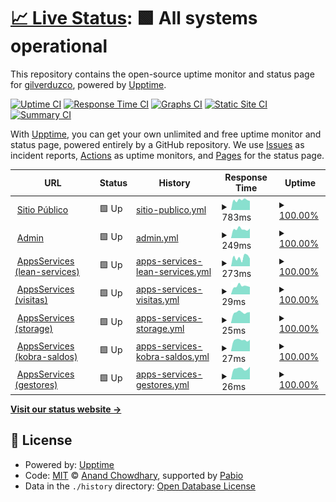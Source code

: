 # [📈 Live Status](https://status.kobra.red): <!--live status--> **🟩 All systems operational**

This repository contains the open-source uptime monitor and status page for [gilverduzco](https://status.kobra.red), powered by [Upptime](https://github.com/upptime/upptime).

[![Uptime CI](https://github.com/gilkobra/uptime/workflows/Uptime%20CI/badge.svg)](https://github.com/gilkobra/uptime/actions?query=workflow%3A%22Uptime+CI%22)
[![Response Time CI](https://github.com/gilkobra/uptime/workflows/Response%20Time%20CI/badge.svg)](https://github.com/gilkobra/uptime/actions?query=workflow%3A%22Response+Time+CI%22)
[![Graphs CI](https://github.com/gilkobra/uptime/workflows/Graphs%20CI/badge.svg)](https://github.com/gilkobra/uptime/actions?query=workflow%3A%22Graphs+CI%22)
[![Static Site CI](https://github.com/gilkobra/uptime/workflows/Static%20Site%20CI/badge.svg)](https://github.com/gilkobra/uptime/actions?query=workflow%3A%22Static+Site+CI%22)
[![Summary CI](https://github.com/gilkobra/uptime/workflows/Summary%20CI/badge.svg)](https://github.com/gilkobra/uptime/actions?query=workflow%3A%22Summary+CI%22)

With [Upptime](https://upptime.js.org), you can get your own unlimited and free uptime monitor and status page, powered entirely by a GitHub repository. We use [Issues](https://github.com/gilkobra/uptime/issues) as incident reports, [Actions](https://github.com/gilkobra/uptime/actions) as uptime monitors, and [Pages](https://status.kobra.red) for the status page.

<!--start: status pages-->
<!-- This summary is generated by Upptime (https://github.com/upptime/upptime) -->
<!-- Do not edit this manually, your changes will be overwritten -->
<!-- prettier-ignore -->
| URL | Status | History | Response Time | Uptime |
| --- | ------ | ------- | ------------- | ------ |
| <img alt="" src="https://icons.duckduckgo.com/ip3/kobra.red.ico" height="13"> [Sitio Público](https://kobra.red) | 🟩 Up | [sitio-publico.yml](https://github.com/gilkobra/uptime/commits/HEAD/history/sitio-publico.yml) | <details><summary><img alt="Response time graph" src="./graphs/sitio-publico/response-time-week.png" height="20"> 783ms</summary><br><a href="https://status.kobra.red/history/sitio-publico"><img alt="Response time 875" src="https://img.shields.io/endpoint?url=https%3A%2F%2Fraw.githubusercontent.com%2Fgilkobra%2Fuptime%2FHEAD%2Fapi%2Fsitio-publico%2Fresponse-time.json"></a><br><a href="https://status.kobra.red/history/sitio-publico"><img alt="24-hour response time 718" src="https://img.shields.io/endpoint?url=https%3A%2F%2Fraw.githubusercontent.com%2Fgilkobra%2Fuptime%2FHEAD%2Fapi%2Fsitio-publico%2Fresponse-time-day.json"></a><br><a href="https://status.kobra.red/history/sitio-publico"><img alt="7-day response time 783" src="https://img.shields.io/endpoint?url=https%3A%2F%2Fraw.githubusercontent.com%2Fgilkobra%2Fuptime%2FHEAD%2Fapi%2Fsitio-publico%2Fresponse-time-week.json"></a><br><a href="https://status.kobra.red/history/sitio-publico"><img alt="30-day response time 849" src="https://img.shields.io/endpoint?url=https%3A%2F%2Fraw.githubusercontent.com%2Fgilkobra%2Fuptime%2FHEAD%2Fapi%2Fsitio-publico%2Fresponse-time-month.json"></a><br><a href="https://status.kobra.red/history/sitio-publico"><img alt="1-year response time 875" src="https://img.shields.io/endpoint?url=https%3A%2F%2Fraw.githubusercontent.com%2Fgilkobra%2Fuptime%2FHEAD%2Fapi%2Fsitio-publico%2Fresponse-time-year.json"></a></details> | <details><summary><a href="https://status.kobra.red/history/sitio-publico">100.00%</a></summary><a href="https://status.kobra.red/history/sitio-publico"><img alt="All-time uptime 100.00%" src="https://img.shields.io/endpoint?url=https%3A%2F%2Fraw.githubusercontent.com%2Fgilkobra%2Fuptime%2FHEAD%2Fapi%2Fsitio-publico%2Fuptime.json"></a><br><a href="https://status.kobra.red/history/sitio-publico"><img alt="24-hour uptime 100.00%" src="https://img.shields.io/endpoint?url=https%3A%2F%2Fraw.githubusercontent.com%2Fgilkobra%2Fuptime%2FHEAD%2Fapi%2Fsitio-publico%2Fuptime-day.json"></a><br><a href="https://status.kobra.red/history/sitio-publico"><img alt="7-day uptime 100.00%" src="https://img.shields.io/endpoint?url=https%3A%2F%2Fraw.githubusercontent.com%2Fgilkobra%2Fuptime%2FHEAD%2Fapi%2Fsitio-publico%2Fuptime-week.json"></a><br><a href="https://status.kobra.red/history/sitio-publico"><img alt="30-day uptime 100.00%" src="https://img.shields.io/endpoint?url=https%3A%2F%2Fraw.githubusercontent.com%2Fgilkobra%2Fuptime%2FHEAD%2Fapi%2Fsitio-publico%2Fuptime-month.json"></a><br><a href="https://status.kobra.red/history/sitio-publico"><img alt="1-year uptime 100.00%" src="https://img.shields.io/endpoint?url=https%3A%2F%2Fraw.githubusercontent.com%2Fgilkobra%2Fuptime%2FHEAD%2Fapi%2Fsitio-publico%2Fuptime-year.json"></a></details>
| <img alt="" src="https://icons.duckduckgo.com/ip3/admin.kobra.red.ico" height="13"> [Admin](https://admin.kobra.red) | 🟩 Up | [admin.yml](https://github.com/gilkobra/uptime/commits/HEAD/history/admin.yml) | <details><summary><img alt="Response time graph" src="./graphs/admin/response-time-week.png" height="20"> 249ms</summary><br><a href="https://status.kobra.red/history/admin"><img alt="Response time 335" src="https://img.shields.io/endpoint?url=https%3A%2F%2Fraw.githubusercontent.com%2Fgilkobra%2Fuptime%2FHEAD%2Fapi%2Fadmin%2Fresponse-time.json"></a><br><a href="https://status.kobra.red/history/admin"><img alt="24-hour response time 264" src="https://img.shields.io/endpoint?url=https%3A%2F%2Fraw.githubusercontent.com%2Fgilkobra%2Fuptime%2FHEAD%2Fapi%2Fadmin%2Fresponse-time-day.json"></a><br><a href="https://status.kobra.red/history/admin"><img alt="7-day response time 249" src="https://img.shields.io/endpoint?url=https%3A%2F%2Fraw.githubusercontent.com%2Fgilkobra%2Fuptime%2FHEAD%2Fapi%2Fadmin%2Fresponse-time-week.json"></a><br><a href="https://status.kobra.red/history/admin"><img alt="30-day response time 264" src="https://img.shields.io/endpoint?url=https%3A%2F%2Fraw.githubusercontent.com%2Fgilkobra%2Fuptime%2FHEAD%2Fapi%2Fadmin%2Fresponse-time-month.json"></a><br><a href="https://status.kobra.red/history/admin"><img alt="1-year response time 335" src="https://img.shields.io/endpoint?url=https%3A%2F%2Fraw.githubusercontent.com%2Fgilkobra%2Fuptime%2FHEAD%2Fapi%2Fadmin%2Fresponse-time-year.json"></a></details> | <details><summary><a href="https://status.kobra.red/history/admin">100.00%</a></summary><a href="https://status.kobra.red/history/admin"><img alt="All-time uptime 100.00%" src="https://img.shields.io/endpoint?url=https%3A%2F%2Fraw.githubusercontent.com%2Fgilkobra%2Fuptime%2FHEAD%2Fapi%2Fadmin%2Fuptime.json"></a><br><a href="https://status.kobra.red/history/admin"><img alt="24-hour uptime 100.00%" src="https://img.shields.io/endpoint?url=https%3A%2F%2Fraw.githubusercontent.com%2Fgilkobra%2Fuptime%2FHEAD%2Fapi%2Fadmin%2Fuptime-day.json"></a><br><a href="https://status.kobra.red/history/admin"><img alt="7-day uptime 100.00%" src="https://img.shields.io/endpoint?url=https%3A%2F%2Fraw.githubusercontent.com%2Fgilkobra%2Fuptime%2FHEAD%2Fapi%2Fadmin%2Fuptime-week.json"></a><br><a href="https://status.kobra.red/history/admin"><img alt="30-day uptime 100.00%" src="https://img.shields.io/endpoint?url=https%3A%2F%2Fraw.githubusercontent.com%2Fgilkobra%2Fuptime%2FHEAD%2Fapi%2Fadmin%2Fuptime-month.json"></a><br><a href="https://status.kobra.red/history/admin"><img alt="1-year uptime 100.00%" src="https://img.shields.io/endpoint?url=https%3A%2F%2Fraw.githubusercontent.com%2Fgilkobra%2Fuptime%2FHEAD%2Fapi%2Fadmin%2Fuptime-year.json"></a></details>
| <img alt="" src="https://icons.duckduckgo.com/ip3/apps.kobra.red.ico" height="13"> [AppsServices (lean-services)](https://apps.kobra.red/s1/lean-services/) | 🟩 Up | [apps-services-lean-services.yml](https://github.com/gilkobra/uptime/commits/HEAD/history/apps-services-lean-services.yml) | <details><summary><img alt="Response time graph" src="./graphs/apps-services-lean-services/response-time-week.png" height="20"> 273ms</summary><br><a href="https://status.kobra.red/history/apps-services-lean-services"><img alt="Response time 322" src="https://img.shields.io/endpoint?url=https%3A%2F%2Fraw.githubusercontent.com%2Fgilkobra%2Fuptime%2FHEAD%2Fapi%2Fapps-services-lean-services%2Fresponse-time.json"></a><br><a href="https://status.kobra.red/history/apps-services-lean-services"><img alt="24-hour response time 239" src="https://img.shields.io/endpoint?url=https%3A%2F%2Fraw.githubusercontent.com%2Fgilkobra%2Fuptime%2FHEAD%2Fapi%2Fapps-services-lean-services%2Fresponse-time-day.json"></a><br><a href="https://status.kobra.red/history/apps-services-lean-services"><img alt="7-day response time 273" src="https://img.shields.io/endpoint?url=https%3A%2F%2Fraw.githubusercontent.com%2Fgilkobra%2Fuptime%2FHEAD%2Fapi%2Fapps-services-lean-services%2Fresponse-time-week.json"></a><br><a href="https://status.kobra.red/history/apps-services-lean-services"><img alt="30-day response time 329" src="https://img.shields.io/endpoint?url=https%3A%2F%2Fraw.githubusercontent.com%2Fgilkobra%2Fuptime%2FHEAD%2Fapi%2Fapps-services-lean-services%2Fresponse-time-month.json"></a><br><a href="https://status.kobra.red/history/apps-services-lean-services"><img alt="1-year response time 322" src="https://img.shields.io/endpoint?url=https%3A%2F%2Fraw.githubusercontent.com%2Fgilkobra%2Fuptime%2FHEAD%2Fapi%2Fapps-services-lean-services%2Fresponse-time-year.json"></a></details> | <details><summary><a href="https://status.kobra.red/history/apps-services-lean-services">100.00%</a></summary><a href="https://status.kobra.red/history/apps-services-lean-services"><img alt="All-time uptime 99.99%" src="https://img.shields.io/endpoint?url=https%3A%2F%2Fraw.githubusercontent.com%2Fgilkobra%2Fuptime%2FHEAD%2Fapi%2Fapps-services-lean-services%2Fuptime.json"></a><br><a href="https://status.kobra.red/history/apps-services-lean-services"><img alt="24-hour uptime 100.00%" src="https://img.shields.io/endpoint?url=https%3A%2F%2Fraw.githubusercontent.com%2Fgilkobra%2Fuptime%2FHEAD%2Fapi%2Fapps-services-lean-services%2Fuptime-day.json"></a><br><a href="https://status.kobra.red/history/apps-services-lean-services"><img alt="7-day uptime 100.00%" src="https://img.shields.io/endpoint?url=https%3A%2F%2Fraw.githubusercontent.com%2Fgilkobra%2Fuptime%2FHEAD%2Fapi%2Fapps-services-lean-services%2Fuptime-week.json"></a><br><a href="https://status.kobra.red/history/apps-services-lean-services"><img alt="30-day uptime 100.00%" src="https://img.shields.io/endpoint?url=https%3A%2F%2Fraw.githubusercontent.com%2Fgilkobra%2Fuptime%2FHEAD%2Fapi%2Fapps-services-lean-services%2Fuptime-month.json"></a><br><a href="https://status.kobra.red/history/apps-services-lean-services"><img alt="1-year uptime 99.99%" src="https://img.shields.io/endpoint?url=https%3A%2F%2Fraw.githubusercontent.com%2Fgilkobra%2Fuptime%2FHEAD%2Fapi%2Fapps-services-lean-services%2Fuptime-year.json"></a></details>
| <img alt="" src="https://icons.duckduckgo.com/ip3/apps.kobra.red.ico" height="13"> [AppsServices (visitas)](https://apps.kobra.red/s1/visitas/) | 🟩 Up | [apps-services-visitas.yml](https://github.com/gilkobra/uptime/commits/HEAD/history/apps-services-visitas.yml) | <details><summary><img alt="Response time graph" src="./graphs/apps-services-visitas/response-time-week.png" height="20"> 29ms</summary><br><a href="https://status.kobra.red/history/apps-services-visitas"><img alt="Response time 48" src="https://img.shields.io/endpoint?url=https%3A%2F%2Fraw.githubusercontent.com%2Fgilkobra%2Fuptime%2FHEAD%2Fapi%2Fapps-services-visitas%2Fresponse-time.json"></a><br><a href="https://status.kobra.red/history/apps-services-visitas"><img alt="24-hour response time 26" src="https://img.shields.io/endpoint?url=https%3A%2F%2Fraw.githubusercontent.com%2Fgilkobra%2Fuptime%2FHEAD%2Fapi%2Fapps-services-visitas%2Fresponse-time-day.json"></a><br><a href="https://status.kobra.red/history/apps-services-visitas"><img alt="7-day response time 29" src="https://img.shields.io/endpoint?url=https%3A%2F%2Fraw.githubusercontent.com%2Fgilkobra%2Fuptime%2FHEAD%2Fapi%2Fapps-services-visitas%2Fresponse-time-week.json"></a><br><a href="https://status.kobra.red/history/apps-services-visitas"><img alt="30-day response time 48" src="https://img.shields.io/endpoint?url=https%3A%2F%2Fraw.githubusercontent.com%2Fgilkobra%2Fuptime%2FHEAD%2Fapi%2Fapps-services-visitas%2Fresponse-time-month.json"></a><br><a href="https://status.kobra.red/history/apps-services-visitas"><img alt="1-year response time 48" src="https://img.shields.io/endpoint?url=https%3A%2F%2Fraw.githubusercontent.com%2Fgilkobra%2Fuptime%2FHEAD%2Fapi%2Fapps-services-visitas%2Fresponse-time-year.json"></a></details> | <details><summary><a href="https://status.kobra.red/history/apps-services-visitas">100.00%</a></summary><a href="https://status.kobra.red/history/apps-services-visitas"><img alt="All-time uptime 99.99%" src="https://img.shields.io/endpoint?url=https%3A%2F%2Fraw.githubusercontent.com%2Fgilkobra%2Fuptime%2FHEAD%2Fapi%2Fapps-services-visitas%2Fuptime.json"></a><br><a href="https://status.kobra.red/history/apps-services-visitas"><img alt="24-hour uptime 100.00%" src="https://img.shields.io/endpoint?url=https%3A%2F%2Fraw.githubusercontent.com%2Fgilkobra%2Fuptime%2FHEAD%2Fapi%2Fapps-services-visitas%2Fuptime-day.json"></a><br><a href="https://status.kobra.red/history/apps-services-visitas"><img alt="7-day uptime 100.00%" src="https://img.shields.io/endpoint?url=https%3A%2F%2Fraw.githubusercontent.com%2Fgilkobra%2Fuptime%2FHEAD%2Fapi%2Fapps-services-visitas%2Fuptime-week.json"></a><br><a href="https://status.kobra.red/history/apps-services-visitas"><img alt="30-day uptime 100.00%" src="https://img.shields.io/endpoint?url=https%3A%2F%2Fraw.githubusercontent.com%2Fgilkobra%2Fuptime%2FHEAD%2Fapi%2Fapps-services-visitas%2Fuptime-month.json"></a><br><a href="https://status.kobra.red/history/apps-services-visitas"><img alt="1-year uptime 99.99%" src="https://img.shields.io/endpoint?url=https%3A%2F%2Fraw.githubusercontent.com%2Fgilkobra%2Fuptime%2FHEAD%2Fapi%2Fapps-services-visitas%2Fuptime-year.json"></a></details>
| <img alt="" src="https://icons.duckduckgo.com/ip3/apps.kobra.red.ico" height="13"> [AppsServices (storage)](https://apps.kobra.red/s1/storage/) | 🟩 Up | [apps-services-storage.yml](https://github.com/gilkobra/uptime/commits/HEAD/history/apps-services-storage.yml) | <details><summary><img alt="Response time graph" src="./graphs/apps-services-storage/response-time-week.png" height="20"> 25ms</summary><br><a href="https://status.kobra.red/history/apps-services-storage"><img alt="Response time 51" src="https://img.shields.io/endpoint?url=https%3A%2F%2Fraw.githubusercontent.com%2Fgilkobra%2Fuptime%2FHEAD%2Fapi%2Fapps-services-storage%2Fresponse-time.json"></a><br><a href="https://status.kobra.red/history/apps-services-storage"><img alt="24-hour response time 26" src="https://img.shields.io/endpoint?url=https%3A%2F%2Fraw.githubusercontent.com%2Fgilkobra%2Fuptime%2FHEAD%2Fapi%2Fapps-services-storage%2Fresponse-time-day.json"></a><br><a href="https://status.kobra.red/history/apps-services-storage"><img alt="7-day response time 25" src="https://img.shields.io/endpoint?url=https%3A%2F%2Fraw.githubusercontent.com%2Fgilkobra%2Fuptime%2FHEAD%2Fapi%2Fapps-services-storage%2Fresponse-time-week.json"></a><br><a href="https://status.kobra.red/history/apps-services-storage"><img alt="30-day response time 69" src="https://img.shields.io/endpoint?url=https%3A%2F%2Fraw.githubusercontent.com%2Fgilkobra%2Fuptime%2FHEAD%2Fapi%2Fapps-services-storage%2Fresponse-time-month.json"></a><br><a href="https://status.kobra.red/history/apps-services-storage"><img alt="1-year response time 51" src="https://img.shields.io/endpoint?url=https%3A%2F%2Fraw.githubusercontent.com%2Fgilkobra%2Fuptime%2FHEAD%2Fapi%2Fapps-services-storage%2Fresponse-time-year.json"></a></details> | <details><summary><a href="https://status.kobra.red/history/apps-services-storage">100.00%</a></summary><a href="https://status.kobra.red/history/apps-services-storage"><img alt="All-time uptime 99.99%" src="https://img.shields.io/endpoint?url=https%3A%2F%2Fraw.githubusercontent.com%2Fgilkobra%2Fuptime%2FHEAD%2Fapi%2Fapps-services-storage%2Fuptime.json"></a><br><a href="https://status.kobra.red/history/apps-services-storage"><img alt="24-hour uptime 100.00%" src="https://img.shields.io/endpoint?url=https%3A%2F%2Fraw.githubusercontent.com%2Fgilkobra%2Fuptime%2FHEAD%2Fapi%2Fapps-services-storage%2Fuptime-day.json"></a><br><a href="https://status.kobra.red/history/apps-services-storage"><img alt="7-day uptime 100.00%" src="https://img.shields.io/endpoint?url=https%3A%2F%2Fraw.githubusercontent.com%2Fgilkobra%2Fuptime%2FHEAD%2Fapi%2Fapps-services-storage%2Fuptime-week.json"></a><br><a href="https://status.kobra.red/history/apps-services-storage"><img alt="30-day uptime 100.00%" src="https://img.shields.io/endpoint?url=https%3A%2F%2Fraw.githubusercontent.com%2Fgilkobra%2Fuptime%2FHEAD%2Fapi%2Fapps-services-storage%2Fuptime-month.json"></a><br><a href="https://status.kobra.red/history/apps-services-storage"><img alt="1-year uptime 99.99%" src="https://img.shields.io/endpoint?url=https%3A%2F%2Fraw.githubusercontent.com%2Fgilkobra%2Fuptime%2FHEAD%2Fapi%2Fapps-services-storage%2Fuptime-year.json"></a></details>
| <img alt="" src="https://icons.duckduckgo.com/ip3/apps.kobra.red.ico" height="13"> [AppsServices (kobra-saldos)](https://apps.kobra.red/s1/kobra-saldos/) | 🟩 Up | [apps-services-kobra-saldos.yml](https://github.com/gilkobra/uptime/commits/HEAD/history/apps-services-kobra-saldos.yml) | <details><summary><img alt="Response time graph" src="./graphs/apps-services-kobra-saldos/response-time-week.png" height="20"> 27ms</summary><br><a href="https://status.kobra.red/history/apps-services-kobra-saldos"><img alt="Response time 50" src="https://img.shields.io/endpoint?url=https%3A%2F%2Fraw.githubusercontent.com%2Fgilkobra%2Fuptime%2FHEAD%2Fapi%2Fapps-services-kobra-saldos%2Fresponse-time.json"></a><br><a href="https://status.kobra.red/history/apps-services-kobra-saldos"><img alt="24-hour response time 27" src="https://img.shields.io/endpoint?url=https%3A%2F%2Fraw.githubusercontent.com%2Fgilkobra%2Fuptime%2FHEAD%2Fapi%2Fapps-services-kobra-saldos%2Fresponse-time-day.json"></a><br><a href="https://status.kobra.red/history/apps-services-kobra-saldos"><img alt="7-day response time 27" src="https://img.shields.io/endpoint?url=https%3A%2F%2Fraw.githubusercontent.com%2Fgilkobra%2Fuptime%2FHEAD%2Fapi%2Fapps-services-kobra-saldos%2Fresponse-time-week.json"></a><br><a href="https://status.kobra.red/history/apps-services-kobra-saldos"><img alt="30-day response time 68" src="https://img.shields.io/endpoint?url=https%3A%2F%2Fraw.githubusercontent.com%2Fgilkobra%2Fuptime%2FHEAD%2Fapi%2Fapps-services-kobra-saldos%2Fresponse-time-month.json"></a><br><a href="https://status.kobra.red/history/apps-services-kobra-saldos"><img alt="1-year response time 50" src="https://img.shields.io/endpoint?url=https%3A%2F%2Fraw.githubusercontent.com%2Fgilkobra%2Fuptime%2FHEAD%2Fapi%2Fapps-services-kobra-saldos%2Fresponse-time-year.json"></a></details> | <details><summary><a href="https://status.kobra.red/history/apps-services-kobra-saldos">100.00%</a></summary><a href="https://status.kobra.red/history/apps-services-kobra-saldos"><img alt="All-time uptime 99.99%" src="https://img.shields.io/endpoint?url=https%3A%2F%2Fraw.githubusercontent.com%2Fgilkobra%2Fuptime%2FHEAD%2Fapi%2Fapps-services-kobra-saldos%2Fuptime.json"></a><br><a href="https://status.kobra.red/history/apps-services-kobra-saldos"><img alt="24-hour uptime 100.00%" src="https://img.shields.io/endpoint?url=https%3A%2F%2Fraw.githubusercontent.com%2Fgilkobra%2Fuptime%2FHEAD%2Fapi%2Fapps-services-kobra-saldos%2Fuptime-day.json"></a><br><a href="https://status.kobra.red/history/apps-services-kobra-saldos"><img alt="7-day uptime 100.00%" src="https://img.shields.io/endpoint?url=https%3A%2F%2Fraw.githubusercontent.com%2Fgilkobra%2Fuptime%2FHEAD%2Fapi%2Fapps-services-kobra-saldos%2Fuptime-week.json"></a><br><a href="https://status.kobra.red/history/apps-services-kobra-saldos"><img alt="30-day uptime 100.00%" src="https://img.shields.io/endpoint?url=https%3A%2F%2Fraw.githubusercontent.com%2Fgilkobra%2Fuptime%2FHEAD%2Fapi%2Fapps-services-kobra-saldos%2Fuptime-month.json"></a><br><a href="https://status.kobra.red/history/apps-services-kobra-saldos"><img alt="1-year uptime 99.99%" src="https://img.shields.io/endpoint?url=https%3A%2F%2Fraw.githubusercontent.com%2Fgilkobra%2Fuptime%2FHEAD%2Fapi%2Fapps-services-kobra-saldos%2Fuptime-year.json"></a></details>
| <img alt="" src="https://icons.duckduckgo.com/ip3/apps.kobra.red.ico" height="13"> [AppsServices (gestores)](https://apps.kobra.red/s1/gestores/) | 🟩 Up | [apps-services-gestores.yml](https://github.com/gilkobra/uptime/commits/HEAD/history/apps-services-gestores.yml) | <details><summary><img alt="Response time graph" src="./graphs/apps-services-gestores/response-time-week.png" height="20"> 26ms</summary><br><a href="https://status.kobra.red/history/apps-services-gestores"><img alt="Response time 51" src="https://img.shields.io/endpoint?url=https%3A%2F%2Fraw.githubusercontent.com%2Fgilkobra%2Fuptime%2FHEAD%2Fapi%2Fapps-services-gestores%2Fresponse-time.json"></a><br><a href="https://status.kobra.red/history/apps-services-gestores"><img alt="24-hour response time 30" src="https://img.shields.io/endpoint?url=https%3A%2F%2Fraw.githubusercontent.com%2Fgilkobra%2Fuptime%2FHEAD%2Fapi%2Fapps-services-gestores%2Fresponse-time-day.json"></a><br><a href="https://status.kobra.red/history/apps-services-gestores"><img alt="7-day response time 26" src="https://img.shields.io/endpoint?url=https%3A%2F%2Fraw.githubusercontent.com%2Fgilkobra%2Fuptime%2FHEAD%2Fapi%2Fapps-services-gestores%2Fresponse-time-week.json"></a><br><a href="https://status.kobra.red/history/apps-services-gestores"><img alt="30-day response time 39" src="https://img.shields.io/endpoint?url=https%3A%2F%2Fraw.githubusercontent.com%2Fgilkobra%2Fuptime%2FHEAD%2Fapi%2Fapps-services-gestores%2Fresponse-time-month.json"></a><br><a href="https://status.kobra.red/history/apps-services-gestores"><img alt="1-year response time 51" src="https://img.shields.io/endpoint?url=https%3A%2F%2Fraw.githubusercontent.com%2Fgilkobra%2Fuptime%2FHEAD%2Fapi%2Fapps-services-gestores%2Fresponse-time-year.json"></a></details> | <details><summary><a href="https://status.kobra.red/history/apps-services-gestores">100.00%</a></summary><a href="https://status.kobra.red/history/apps-services-gestores"><img alt="All-time uptime 99.99%" src="https://img.shields.io/endpoint?url=https%3A%2F%2Fraw.githubusercontent.com%2Fgilkobra%2Fuptime%2FHEAD%2Fapi%2Fapps-services-gestores%2Fuptime.json"></a><br><a href="https://status.kobra.red/history/apps-services-gestores"><img alt="24-hour uptime 100.00%" src="https://img.shields.io/endpoint?url=https%3A%2F%2Fraw.githubusercontent.com%2Fgilkobra%2Fuptime%2FHEAD%2Fapi%2Fapps-services-gestores%2Fuptime-day.json"></a><br><a href="https://status.kobra.red/history/apps-services-gestores"><img alt="7-day uptime 100.00%" src="https://img.shields.io/endpoint?url=https%3A%2F%2Fraw.githubusercontent.com%2Fgilkobra%2Fuptime%2FHEAD%2Fapi%2Fapps-services-gestores%2Fuptime-week.json"></a><br><a href="https://status.kobra.red/history/apps-services-gestores"><img alt="30-day uptime 100.00%" src="https://img.shields.io/endpoint?url=https%3A%2F%2Fraw.githubusercontent.com%2Fgilkobra%2Fuptime%2FHEAD%2Fapi%2Fapps-services-gestores%2Fuptime-month.json"></a><br><a href="https://status.kobra.red/history/apps-services-gestores"><img alt="1-year uptime 99.99%" src="https://img.shields.io/endpoint?url=https%3A%2F%2Fraw.githubusercontent.com%2Fgilkobra%2Fuptime%2FHEAD%2Fapi%2Fapps-services-gestores%2Fuptime-year.json"></a></details>

<!--end: status pages-->

[**Visit our status website →**](https://status.kobra.red)

## 📄 License

- Powered by: [Upptime](https://github.com/upptime/upptime)
- Code: [MIT](./LICENSE) © [Anand Chowdhary](https://anandchowdhary.com), supported by [Pabio](https://pabio.com)
- Data in the `./history` directory: [Open Database License](https://opendatacommons.org/licenses/odbl/1-0/)
